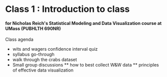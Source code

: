 Class 1 : Introduction to class
========
#### for Nicholas Reich's Statistical Modeling and Data Visualization course at UMass (PUBHLTH 690NR)


Class agenda
* wits and wagers confidence interval quiz
* syllabus go-through
* walk through the crabs dataset
* Small group discussions
  ** how to best collect W&W data
  ** principles of effective data visualization
